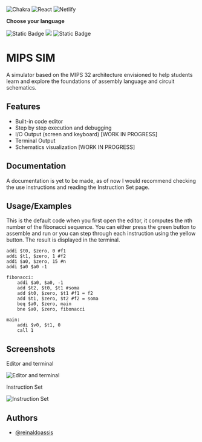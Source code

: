 ![Chakra](https://img.shields.io/badge/chakra-%234ED1C5.svg?style=for-the-badge&logo=chakraui&logoColor=white)
![React](https://img.shields.io/badge/react-%2320232a.svg?style=for-the-badge&logo=react&logoColor=%2361DAFB)
![Netlify](https://img.shields.io/badge/netlify-%23000000.svg?style=for-the-badge&logo=netlify&logoColor=#00C7B7)

**Choose your language**

![Static Badge](https://img.shields.io/badge/English%20-%20%231E90FF?style=flat-square&link=https%3A%2F%2Fgithub.com%2FReinaldoAssis%2Fmips-sim%2Ftree%2Fmaster)
<img src="https://img.shields.io/badge/Brazilian%20Portuguese%20-%20%23228B22?style=flat-square&link=https%3A%2F%2Fgithub.com%2FReinaldoAssis%2Fmips-sim%2Fblob%2Fmaster%2FREADME-br.md"/>
![Static Badge](https://img.shields.io/badge/French%20-%20%23DC143C?style=flat-square&link=https%3A%2F%2Fgithub.com%2FReinaldoAssis%2Fmips-sim%2Fblob%2Fmaster%2FREADME-fr.md)




# MIPS SIM

A simulator based on the MIPS 32 architecture envisioned to help students learn and explore the foundations of assembly language and circuit schematics.


## Features

- Built-in code editor
- Step by step execution and debugging
- I/O Output (screen and keyboard) [WORK IN PROGRESS]
- Terminal Output
- Schematics visualization [WORK IN PROGRESS]


## Documentation

A documentation is yet to be made, as of now I would recommend checking the use instructions and reading the Instruction Set page.




## Usage/Examples

This is the default code when you first open the editor, it computes the nth number of the fibonacci sequence. You can either press the green button to assemble and run or you can step through each instruction using the yellow button. The result is displayed in the terminal.

```assembly
addi $t0, $zero, 0 #f1
addi $t1, $zero, 1 #f2
addi $a0, $zero, 15 #n
addi $a0 $a0 -1

fibonacci:
	addi $a0, $a0, -1
	add $t2, $t0, $t1 #soma
	add $t0, $zero, $t1 #f1 = f2
	add $t1, $zero, $t2 #f2 = soma
	beq $a0, $zero, main
	bne $a0, $zero, fibonacci

main:
	addi $v0, $t1, 0
	call 1
```


## Screenshots

Editor and terminal

![Editor and terminal](https://i.ibb.co/3RHngxw/image.png)

Instruction Set

![Instruction Set](https://i.ibb.co/PYVB0np/image.png)

## Authors

- [@reinaldoassis](https://www.github.com/reinaldoassis)

